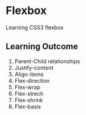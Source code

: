 # Flexbox
Learning CSS3 flexbox
## Learning Outcome
1. Parent-Child relationships
2. Justify-content
3. Align-items
4. Flex-direction
5. Flex-wrap
6. Flex-strech
7. Flex-shrink
8. Flex-basis
